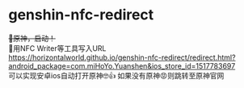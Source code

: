 # genshin-nfc-redirect  
~~🚀原神，启动！~~  
📌用NFC Writer等工具写入URL  
https://horizontalworld.github.io/genshin-nfc-redirect/redirect.html?android_package=com.miHoYo.Yuanshen&ios_store_id=1517783697  
可以实现安卓ios自动打开原神🤓👍
如果没有原神😡则跳转至原神官网
